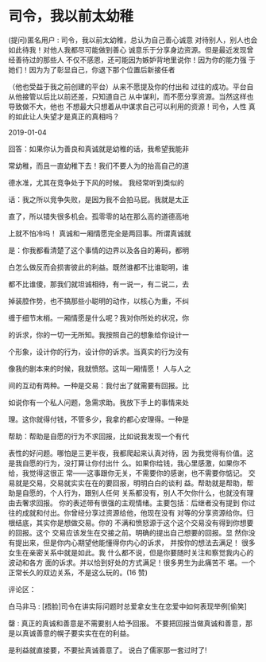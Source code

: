 # 司令，我以前太幼稚

(提问)匿名用户 : 司令，我以前太幼稚，总认为自己善心诚意 对待别人，别人也会如此待我！对他人我都尽可能做到善心 诚意乐于分享身边资源。但是最近发现曾经善待过的那些人 不仅不感恩，还可能因为嫉妒背地里说你！因为你的能力强 于她们！因为为了彰显自己，你退下那个位置后新接任者

（他也受益于我之前创建的平台）从来不愿提及你的付出和 过往的成功。平台自从他接管以后比以前还差，只知道自己 从中谋利，而不愿分享资源。当然这样也导致做不大，他也 不想最大只想着从中谋求自己可以利用的资源！司令，人性 真的如此让人失望才是真正的真相吗？

2019-01-04

回答：如果你认为善良和真诚就是幼稚的话，我希望我能非

常幼稚，而且一直幼稚下去！我们不要人为的抬高自己的道

德水准，尤其在竞争处于下风的时候。 我经常听到类似的

话：我之所以竞争失败，是因为我不会拍马屁。我就是太正

直了，所以错失很多机会。孤零零的站在那么高的道德高地

上就不怕冷吗！ 真诚和一厢情愿完全是两回事。所谓真诚就

是：你我都看清楚了这个事情的边界以及各自的筹码，都明

白怎么做反而会损害彼此的利益。既然谁都不比谁聪明，谁

都不比谁傻，那我们就坦诚相待，有一说一，有二说二，去

掉装腔作势，也不搞那些小聪明的动作，以核心为重，不纠

缠于细节末梢。一厢情愿是什么呢？我对你所处的状况，你

的诉求，你的一切一无所知。我按照自己的想象给你设计一

个形象，设计你的行为，设计你的诉求。当真实的行为没有

像我的剧本来的时候，我就愤怒。这叫一厢情愿！ 人与人之

间的互动有两种。一种是交易：我付出了就需要有回报。比

如说你有一个私人问题，急需求助。我放下手上的事情来处

理。这你就得付钱，不管多少，我拿的都心安理得。一种是

帮助：帮助是自愿的行为不求回报，比如说我发现一个有代

表性的好问题。哪怕是三更半夜，我都爬起来认真对待，因 为我觉得有价值。这是我自愿的行为，没打算让你付出什 么。如果你给钱，我心里感激，如果你不给，我觉得这很正 常——这事跟你无关，不需要你的感谢，也不需要你惦记。 交易就是交易，交易就实实在在的要回报，明明白白的谈利 益。帮助就是帮助，帮助是自愿的，个人行为，跟别人任何 关系都没有，别人不欠你什么，也就没有理由去奢求回报。 你的表述带有很强的主观情绪。主要包括：后继者没有提到 你过往的成就和付出。你曾经分享过资源给他，他现在没有 对等的分享资源给你。归根结底，其实你是想做交易。你的 不满和愤怒源于这个这个交易没有得到你想要的回报。这个 交易应该发生在交接之前。明确的提出自己想要的回报。显 然你没有提出来，但是你内心期望他能懂得你内心的诉求， 并按你的想法去满足！ 很多女生在亲密关系中就是如此。我 什么都不说，但是你要随时关注和察觉我内心的波动和各方 面的诉求。并以恰到好处的方式满足！很多男生为此痛苦不 堪。一个正常长久的双边关系，不是这么玩的。(16 赞)

评论区：

白马非马 : [捂脸]司令在讲实际问题时总爱拿女生在恋爱中如何表现举例[偷笑]

罄 : 真正的真诚和善意是不需要别人给予回报。 不要把回报当做真诚和善意，那是以真诚善意的幌子要实实在在的利益。

是利益就直接要，不要扯真诚善意了。 说白了儒家那一套过时了!